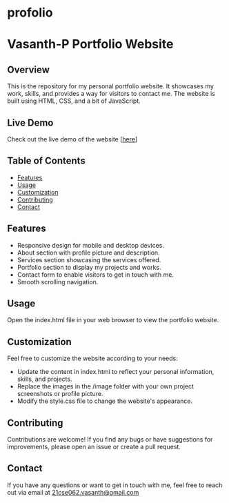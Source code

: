 # profolio
# Vasanth-P Portfolio Website

## Overview

This is the repository for my personal portfolio website. It showcases my work, skills, and provides a way for visitors to contact me. The website is built using HTML, CSS, and a bit of JavaScript.

## Live Demo

Check out the live demo of the website [[here](https://vasanth-p.github.io/VasanthPortfolio/)]

## Table of Contents

- [Features](#features)
- [Usage](#usage)
- [Customization](#customization)
- [Contributing](#contributing)
- [Contact](#contact)

## Features

- Responsive design for mobile and desktop devices.
- About section with profile picture and description.
- Services section showcasing the services offered.
- Portfolio section to display my projects and works.
- Contact form to enable visitors to get in touch with me.
- Smooth scrolling navigation.

## Usage
Open the index.html file in your web browser to view the portfolio website.

## Customization
Feel free to customize the website according to your needs:

- Update the content in index.html to reflect your personal information, skills, and projects.
- Replace the images in the /image folder with your own project screenshots or profile picture.
- Modify the style.css file to change the website's appearance.

## Contributing
Contributions are welcome! If you find any bugs or have suggestions for improvements, please open an issue or create a pull request.

## Contact
If you have any questions or want to get in touch with me, feel free to reach out via email at 21cse062.vasanth@gmail.com
